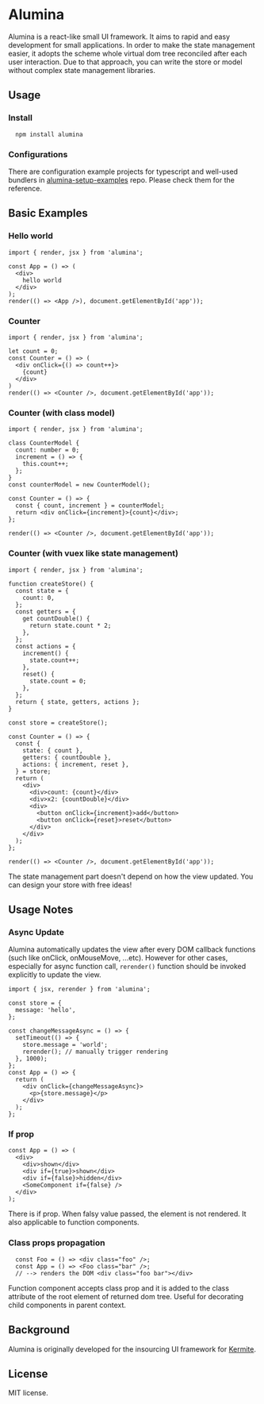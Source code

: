# Alumina

Alumina is a react-like small UI framework. It aims to rapid and easy development for small applications. In order to make the state management easier, it adopts the scheme whole virtual dom tree reconciled after each user interaction. Due to that approach, you can write the store or model without complex state management libraries.


## Usage 

### Install
```
  npm install alumina
```

### Configurations
There are configuration example projects for typescript and well-used bundlers in [alumina-setup-examples](https://github.com/yahiro07/alumina-setup-examples
) repo. Please check them for the reference.


## Basic Examples

### Hello world
```tsx
import { render, jsx } from 'alumina';

const App = () => (
  <div>
    hello world
  </div>
);
render(() => <App />), document.getElementById('app'));

```
### Counter

```tsx
import { render, jsx } from 'alumina';

let count = 0;
const Counter = () => (
  <div onClick={() => count++}>
    {count}
  </div>
)
render(() => <Counter />, document.getElementById('app'));
```

### Counter (with class model)

```tsx
import { render, jsx } from 'alumina';

class CounterModel {
  count: number = 0;
  increment = () => {
    this.count++;
  };
}
const counterModel = new CounterModel();

const Counter = () => {
  const { count, increment } = counterModel;
  return <div onClick={increment}>{count}</div>;
};

render(() => <Counter />, document.getElementById('app'));
```

### Counter (with vuex like state management)
```tsx
import { render, jsx } from 'alumina';

function createStore() {
  const state = {
    count: 0,
  };
  const getters = {
    get countDouble() {
      return state.count * 2;
    },
  };
  const actions = {
    increment() {
      state.count++;
    },
    reset() {
      state.count = 0;
    },
  };
  return { state, getters, actions };
}

const store = createStore();

const Counter = () => {
  const {
    state: { count },
    getters: { countDouble },
    actions: { increment, reset },
  } = store;
  return (
    <div>
      <div>count: {count}</div>
      <div>x2: {countDouble}</div>
      <div>
        <button onClick={increment}>add</button>
        <button onClick={reset}>reset</button>
      </div>
    </div>
  );
};

render(() => <Counter />, document.getElementById('app'));
```

The state management part doesn't depend on how the view updated.
You can design your store with free ideas!



## Usage Notes

### Async Update

Alumina automatically updates the view after every DOM callback functions (such like onClick, onMouseMove, ...etc). However for other cases, especially for async function call, `rerender()` function should be invoked explicitly to update the view.

```tsx
import { jsx, rerender } from 'alumina';

const store = {
  message: 'hello',
};

const changeMessageAsync = () => {
  setTimeout(() => {
    store.message = 'world';
    rerender(); // manually trigger rendering
  }, 1000);
};
const App = () => {
  return (
    <div onClick={changeMessageAsync}>
      <p>{store.message}</p>
    </div>
  );
};
```

### If prop

```tsx
const App = () => (
  <div>
    <div>shown</div>
    <div if={true}>shown</div>
    <div if={false}>hidden</div>
    <SomeComponent if={false} />
  </div>
);
```

There is if prop. When falsy value passed, the element is not rendered. It also applicable to function components.



### Class props propagation

```tsx
  const Foo = () => <div class="foo" />;
  const App = () => <Foo class="bar" />;
  // --> renders the DOM <div class="foo bar"></div>
```

Function component accepts class prop and it is added to the class attribute of the root element of returned dom tree. Useful for decorating child components in parent context.

## Background
Alumina is originally developed for the insourcing UI framework for [Kermite](https://kermite.org).

## License

MIT license.
